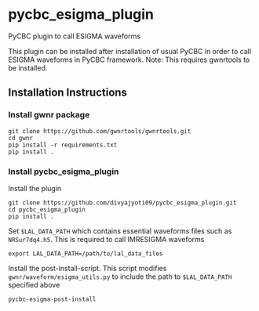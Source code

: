 # pycbc_esigma_plugin
PyCBC plugin to call ESIGMA waveforms

This plugin can be installed after installation of usual PyCBC in order to call ESIGMA waveforms in PyCBC framework. 
Note: This requires gwnrtools to be installed.

## Installation Instructions
### Install gwnr package
```
git clone https://github.com/gwnrtools/gwnrtools.git
cd gwnr
pip install -r requirements.txt
pip install .
```

### Install pycbc_esigma_plugin
Install the plugin
```
git clone https://github.com/divyajyoti09/pycbc_esigma_plugin.git
cd pycbc_esigma_plugin
pip install .
```
Set `$LAL_DATA_PATH` which contains essential waveforms files such as `NRSur7dq4.h5`. This is required to call IMRESIGMA waveforms
```
export LAL_DATA_PATH=/path/to/lal_data_files
```
Install the post-install-script. This script modifies `gwnr/waveform/esigma_utils.py` to include the path to `$LAL_DATA_PATH` specified above
```
pycbc-esigma-post-install
```
